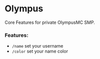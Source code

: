 # Olympus
Core Features for private OlympusMC SMP.

### Features:
- `/name` set your username
- `/color` set your name color
